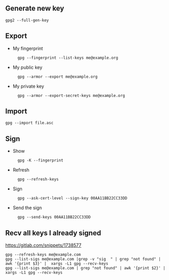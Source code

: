 ## Generate new key

	gpg2 --full-gen-key


## Export

- My fingerprint

		gpg --fingerprint --list-keys me@example.org

- My public key

		gpg --armor --export me@example.org

- My private key

		gpg --armor --export-secret-keys me@example.org

## Import

	gpg --import file.asc

## Sign

- Show

		gpg -K --fingerprint

- Refresh

		gpg --refresh-keys

- Sign

		gpg --ask-cert-level --sign-key 00AA11BB22CC33DD

- Send the sign

		gpg --send-keys 00AA11BB22CC33DD

## Recv all keys I already signed

https://gitlab.com/snippets/1738577

	gpg --refresh-keys me@example.com
	gpg --list-sigs me@example.com |grep -v "sig  " | grep "not found" | awk '{print $3}' |  xargs -L1 gpg --recv-keys
	gpg --list-sigs me@example.com | grep "not found" | awk '{print $2}' | xargs -L1 gpg --recv-keys
